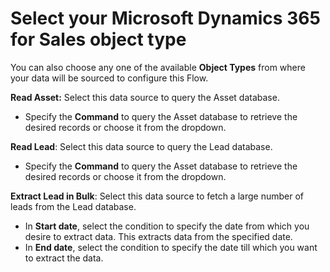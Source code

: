 # Select your Microsoft Dynamics 365 for Sales object type

You can also choose any one of the available **Object Types** from where your data will be sourced to configure this Flow.

**Read Asset:** Select this data source to query the Asset database.

* Specify the **Command** to query the Asset database to retrieve the desired records or choose it from the dropdown.&#x20;

**Read Lead**: Select this data source to query the Lead database.

* Specify the **Command** to query the Asset database to retrieve the desired records or choose it from the dropdown.&#x20;

**Extract Lead in Bulk**: Select this data source to fetch a large number of leads from the Lead database.

* In **Start date**, select the condition to specify the date from which you desire to extract data. This extracts data from the specified date.
* In **End date**, select the condition to specify the date till which you want to extract the data.
